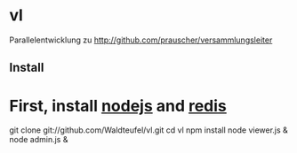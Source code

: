 vl
==

Parallelentwicklung zu http://github.com/prauscher/versammlungsleiter

Install
-------

# First, install [nodejs](http://nodejs.org/) and [redis](http://redis.io/)

git clone git://github.com/Waldteufel/vl.git
cd vl
npm install
node viewer.js &
node admin.js &
